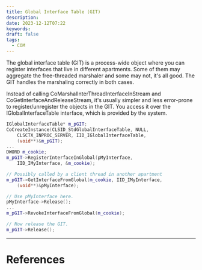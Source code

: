 ```yaml
---
title: Global Interface Table (GIT)
description: 
date: 2023-12-12T07:22
keywords: 
draft: false
tags:
  - COM
---
```

The global interface table (GIT) is a process-wide object where you can register interfaces that live in different apartments.  Some of them may aggregate the free-threaded marshaler and some may not, it's all good.  The GIT handles the marshaling correctly in both cases.

Instead of calling CoMarshalInterThreadInterfaceInStream and CoGetInterfaceAndReleaseStream, it's usually simpler and less error-prone to register/unregister the objects in the GIT.  You access it over the IGlobalInterfaceTable interface, which is provided by the system.

```C++
IGlobalInterfaceTable* m_pGIT;
CoCreateInstance(CLSID_StdGlobalInterfaceTable, NULL, 
    CLSCTX_INPROC_SERVER, IID_IGlobalInterfaceTable, 
    (void**)&m_pGIT);
...
DWORD m_cookie;
m_pGIT->RegisterInterfaceInGlobal(pMyInterface, 
    IID_IMyInterface, &m_cookie);
```

```C++
// Possibly called by a client thread in another apartment
m_pGIT->GetInterfaceFromGlobal(m_cookie, IID_IMyInterface, 
    (void**)&pMyInterface);

// Use pMyInterface here.
pMyInterface->Release();
...
m_pGIT->RevokeInterfaceFromGlobal(m_cookie);

// Now release the GIT.
m_pGIT->Release();
```
---
# References
